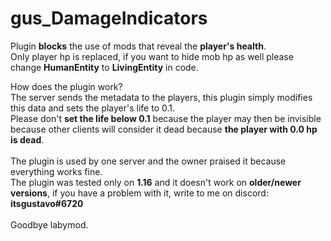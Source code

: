 # gus_DamageIndicators
Plugin <b>blocks</b> the use of mods that reveal the <b>player's health</b>.<br>
Only player hp is replaced, if you want to hide mob hp as well please change <b>HumanEntity</b> to <b>LivingEntity</b> in code.<br>

How does the plugin work?<br>
The server sends the metadata to the players, this plugin simply modifies this data and sets the player's life to 0.1.<br>
Please don't <b>set the life below 0.1</b> because the player may then be invisible because other clients will consider it dead because <b>the player with 0.0 hp is dead</b>.
<br>
<br>
The plugin is used by one server and the owner praised it because everything works fine.<br>
The plugin was tested only on <b>1.16</b> and it doesn't work on <b>older/newer versions</b>, if you have a problem with it, write to me on discord: <b>itsgustavo#6720</b><br>
<br>
Goodbye labymod.
